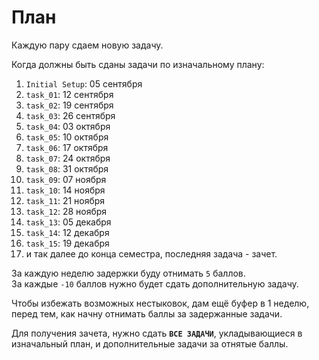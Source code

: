# План

Каждую пару сдаем новую задачу.

Когда должны быть сданы задачи по изначальному плану:
1. `Initial Setup`: 05 сентября
1. `task_01`: 12 сентября
1. `task_02`: 19 сентября
1. `task_03`: 26 сентября
1. `task_04`: 03 октября
1. `task_05`: 10 октября
1. `task_06`: 17 октября
1. `task_07`: 24 октября
1. `task_08`: 31 октября
1. `task_09`: 07 ноября
1. `task_10`: 14 ноября
1. `task_11`: 21 ноября
1. `task_12`: 28 ноября
1. `task_13`: 05 декабря
1. `task_14`: 12 декабря
1. `task_15`: 19 декабря
1. и так далее до конца семестра, последняя задача - зачет.

За каждую неделю задержки буду отнимать `5` баллов.<br>
За каждые `-10` баллов нужно будет сдать дополнительную задачу.

Чтобы избежать возможных нестыковок, дам ещё буфер в 1 неделю,
перед тем, как начну отнимать баллы за задержанные задачи.

Для получения зачета, нужно сдать **`ВСЕ ЗАДАЧИ`**, укладывающиеся в изначальный план, и дополнительные задачи за отнятые баллы.
